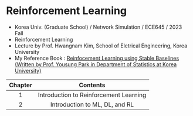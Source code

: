 # Reinforcement Learning
- Korea Univ. (Graduate School) / Network Simulation / ECE645 / 2023 Fall
- Reinforcement Learning
- Lecture by Prof. Hwangnam Kim, School of Eletrical Engineering, Korea University
- My Reference Book : [Reinfocement Learning using Stable Baselines (Written by Prof. Yousung Park in Department of Statistics at Korea University)](https://product.kyobobook.co.kr/detail/S000001762550)

|Chapter|Contents|
|:------:|:-----:|
|1|Introduction to Reinforcement Learning|
|2|Introduction to ML, DL, and RL|
